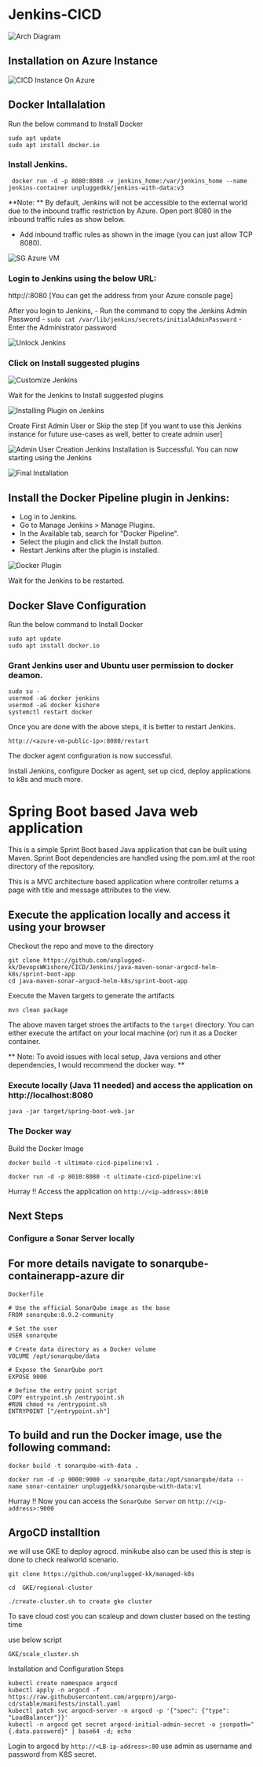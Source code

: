 # Jenkins-CICD

![Arch Diagram ](../../CICD/Jenkins/images/arch-drawings/High_level_Arch.png)

## Installation on Azure Instance
![CICD Instance On Azure](../../CICD/Jenkins/images/misc/Azure_Jenkins.png)

## Docker  Intallalation

Run the below command to Install Docker

```
sudo apt update
sudo apt install docker.io
```

### Install Jenkins.

```
 docker run -d -p 8080:8080 -v jenkins_home:/var/jenkins_home --name jenkins-container unpluggedkk/jenkins-with-data:v3
```

**Note: ** By default, Jenkins will not be accessible to the external world due to the inbound traffic restriction by Azure. Open port 8080 in the inbound traffic rules as show below.

- Add inbound traffic rules as shown in the image (you can just allow TCP 8080).

![SG Azure VM](../../CICD/Jenkins/images/misc/SG.png)


### Login to Jenkins using the below URL:

http://<Azure-VM-public-ip-address>:8080    [You can get the address from your Azure console page]
  
After you login to Jenkins, 
      - Run the command to copy the Jenkins Admin Password - `sudo cat /var/lib/jenkins/secrets/initialAdminPassword`
      - Enter the Administrator password
      
![Unlock Jenkins ](../../CICD/Jenkins/images/misc/jenkins1.png)

### Click on Install suggested plugins

![Customize Jenkins ](../../CICD/Jenkins/images/misc/jenkins2.png)

Wait for the Jenkins to Install suggested plugins

![Installing Plugin on Jenkins](../../CICD/Jenkins/images/misc/jenkins3.png)

Create First Admin User or Skip the step [If you want to use this Jenkins instance for future use-cases as well, better to create admin user]

![Admin User Creation](../../CICD/Jenkins/images/misc/jenkins4.png)
Jenkins Installation is Successful. You can now starting using the Jenkins 

![Final Installation ](../../CICD/Jenkins/images/misc/jenkins5.png)

## Install the Docker Pipeline plugin in Jenkins:

   - Log in to Jenkins.
   - Go to Manage Jenkins > Manage Plugins.
   - In the Available tab, search for "Docker Pipeline".
   - Select the plugin and click the Install button.
   - Restart Jenkins after the plugin is installed.
   
![Docker Plugin ](../../CICD/Jenkins/images/misc/jenkins6.png)

Wait for the Jenkins to be restarted.


## Docker Slave Configuration

Run the below command to Install Docker

```
sudo apt update
sudo apt install docker.io
```
 
### Grant Jenkins user and Ubuntu user permission to docker deamon.

```
sudo su - 
usermod -aG docker jenkins
usermod -aG docker kishore
systemctl restart docker
```

Once you are done with the above steps, it is better to restart Jenkins.

```
http://<azure-vm-public-ip>:8080/restart
```

The docker agent configuration is now successful.

Install Jenkins, configure Docker as agent, set up cicd, deploy applications to k8s and much more.

# Spring Boot based Java web application
 
This is a simple Sprint Boot based Java application that can be built using Maven. Sprint Boot dependencies are handled using the pom.xml 
at the root directory of the repository.

This is a MVC architecture based application where controller returns a page with title and message attributes to the view.

## Execute the application locally and access it using your browser

Checkout the repo and move to the directory

```
git clone https://github.com/unplugged-kk/DevopsWKishore/CICD/Jenkins/java-maven-sonar-argocd-helm-k8s/sprint-boot-app
cd java-maven-sonar-argocd-helm-k8s/sprint-boot-app
```

Execute the Maven targets to generate the artifacts

```
mvn clean package
```

The above maven target stroes the artifacts to the `target` directory. You can either execute the artifact on your local machine
(or) run it as a Docker container.

** Note: To avoid issues with local setup, Java versions and other dependencies, I would recommend the docker way. **


### Execute locally (Java 11 needed) and access the application on http://localhost:8080

```
java -jar target/spring-boot-web.jar
```

### The Docker way

Build the Docker Image

```
docker build -t ultimate-cicd-pipeline:v1 .
```

```
docker run -d -p 8010:8080 -t ultimate-cicd-pipeline:v1
```

Hurray !! Access the application on `http://<ip-address>:8010`


## Next Steps

### Configure a Sonar Server locally
## For more details navigate to sonarqube-containerapp-azure dir

```
Dockerfile

# Use the official SonarQube image as the base
FROM sonarqube:8.9.2-community

# Set the user
USER sonarqube

# Create data directory as a Docker volume
VOLUME /opt/sonarqube/data

# Expose the SonarQube port
EXPOSE 9000

# Define the entry point script
COPY entrypoint.sh /entrypoint.sh
#RUN chmod +x /entrypoint.sh
ENTRYPOINT ["/entrypoint.sh"]

```

## To build  and run the Docker image, use the following command:
```
docker build -t sonarqube-with-data .

docker run -d -p 9000:9000 -v sonarqube_data:/opt/sonarqube/data --name sonar-container unpluggedkk/sonarqube-with-data:v1

```

Hurray !! Now you can access the `SonarQube Server` on `http://<ip-address>:9000` 

## ArgoCD installtion 

we will use GKE to deploy agrocd. minikube also can be used this is step is done to check realworld scenario.

```
git clone https://github.com/unplugged-kk/managed-k8s

cd  GKE/regional-cluster

./create-cluster.sh to create gke cluster

```

To save cloud cost you can scaleup and down cluster based on the testing time

use below script

```
GKE/scale_cluster.sh 
```

Installation and Configuration Steps

```
kubectl create namespace argocd
kubectl apply -n argocd -f https://raw.githubusercontent.com/argoproj/argo-cd/stable/manifests/install.yaml
kubectl patch svc argocd-server -n argocd -p '{"spec": {"type": "LoadBalancer"}}'
kubectl -n argocd get secret argocd-initial-admin-secret -o jsonpath="{.data.password}" | base64 -d; echo

```

Login to argocd by `http://<LB-ip-address>:80` use admin as username and password from K8S secret.
